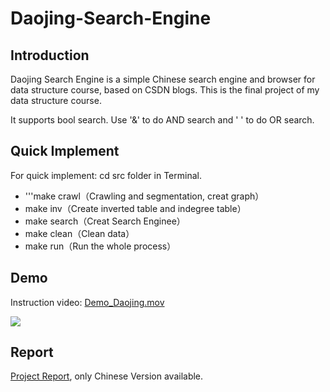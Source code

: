 # Daojing-Search-Engine

## Introduction
Daojing Search Engine is a simple Chinese search engine and browser for data structure course, based on CSDN blogs. This is the final project of my data structure course.

It supports bool search. Use '&' to do AND search and ' ' to do OR search.

## Quick Implement
For quick implement:
cd src folder in Terminal.
- '''make crawl（Crawling and segmentation, creat graph）
- make inv（Create inverted table and indegree table）
- make search（Creat Search Enginee）
- make clean（Clean data）
- make run（Run the whole process）

## Demo
Instruction video: [Demo_Daojing.mov](https://github.com/daojingzhai/Daojing-Search-Engine/blob/master/Demo/Demo_Daojing.mov)

![](https://github.com/daojingzhai/Daojing-Search-Engine/blob/master/Demo/Demo_Video.gif?raw=true)

## Report
[Project Report](https://github.com/daojingzhai/Daojing-Search-Engine/blob/master/Report.pdf), only Chinese Version available.
